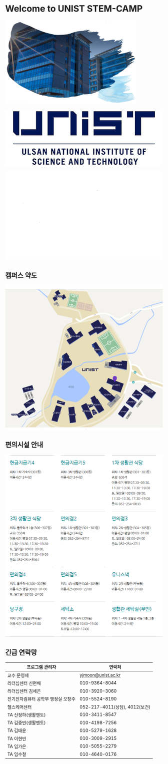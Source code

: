 # Welcome to UNIST STEM-CAMP

![unist_image](img/unist_image.png)

![unist_banner](img/unist_banner.jpg)

![blank](img/blank.png)

## 캠퍼스 약도

![unist_campus_map](img/unist_campus_map.png)

## 편의시설 안내

![store_notification](img/store_notification.PNG)

## 긴급 연락망

| 프로그램 관리자 | 연락처 |
|----------------|-------|
| 교수 문영제 | yjmoon@unist.ac.kr |
| 리더십센터 신현배 | 010-9364-8044 |
| 리더십센터 김세은 | 010-3920-3060 |
| 전기전자컴퓨터 공학부 행정실 오창주 | 010-5524-8190 |
| 헬스케어센터 |  052-217-4011(상담), 4012(보건) |
| TA 신정하(생활멘토) | 010-3411-8547 |
| TA 김중빈(생활멘토) | 010-4198-7256 |
| TA 김태윤 | 010-5279-1628 |
| TA 이현빈 | 010-3009-2915 |
| TA 임가은 | 010-5055-2279 |
| TA 임수철 | 010-4640-0176 |
